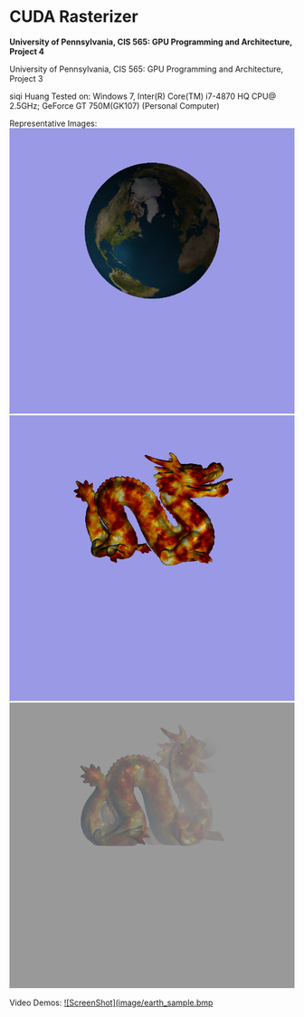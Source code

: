CUDA Rasterizer
===============

**University of Pennsylvania, CIS 565: GPU Programming and Architecture, Project 4**

University of Pennsylvania, CIS 565: GPU Programming and Architecture, Project 3

siqi Huang Tested on: Windows 7, Inter(R) Core(TM) i7-4870 HQ CPU@ 2.5GHz; GeForce GT 750M(GK107) (Personal Computer)

Representative Images:
![](image/earth_sample.bmp)
![](image/dragon_onfire.bmp)
![](image/dragon_onfire_infog.bmp)

Video Demos:
[![ScreenShot](image/earth_sample.bmp](https://youtu.be/fJt1fT1zZMo)
